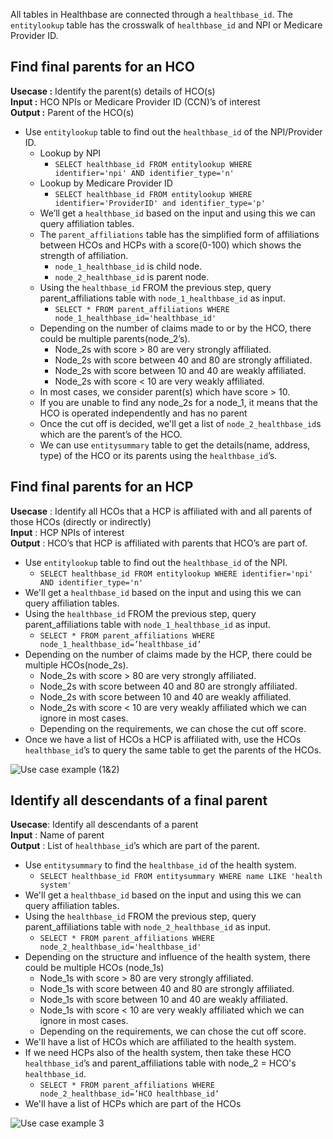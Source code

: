 All tables in Healthbase are connected through a `healthbase_id`. The `entitylookup` table has the crosswalk of `healthbase_id` and NPI or Medicare Provider ID.

## Find final parents for an HCO

**Usecase :** Identify the parent(s) details of HCO(s)  
**Input :** HCO NPIs or Medicare Provider ID (CCN)’s of interest  
**Output :** Parent of the HCO(s)  

* Use `entitylookup` table to find out the `healthbase_id` of the NPI/Provider ID.
   * Lookup by NPI
      * `SELECT healthbase_id FROM entitylookup WHERE identifier='npi' AND identifier_type='n'`
   * Lookup by Medicare Provider ID
      * `SELECT healthbase_id FROM entitylookup WHERE identifier='ProviderID' and identifier_type='p'`
   * We’ll get a `healthbase_id` based on the input and using this we can query affiliation tables.
   * The `parent_affiliations` table has the simplified form of affiliations between HCOs and HCPs with a score(0-100) which shows the strength of affiliation.
      * `node_1_healthbase_id` is child node.
      * `node_2_healthbase_id` is parent node.
   * Using the `healthbase_id` FROM the previous step, query parent_affiliations table with `node_1_healthbase_id` as input.
      * `SELECT * FROM parent_affiliations WHERE node_1_healthbase_id='healthbase_id'`
   * Depending on the number of claims made to or by the HCO, there could be multiple parents(node_2’s). 
      * Node_2s with score > 80 are very strongly affiliated.
      * Node_2s with score between 40 and 80 are strongly affiliated.
      * Node_2s with score between 10 and 40 are weakly affiliated.
      * Node_2s with score < 10 are very weakly affiliated.
   * In most cases, we consider parent(s) which have score > 10.
   * If you are unable to find any node_2s for a node_1, it means that the HCO is operated independently and has no parent
   * Once the cut off is decided, we'll get a list of `node_2_healthbase_id`s which are the parent’s of the HCO.
   * We can use `entitysummary` table to get the details(name, address, type) of the HCO or its parents using the `healthbase_id`’s.



## Find final parents for an HCP

**Usecase** : Identify all HCOs that a HCP is affiliated with and all parents of those HCOs (directly or indirectly)  
**Input** : HCP NPIs of interest  
**Output** : HCO’s that HCP is affiliated with parents that HCO’s are part of.  

* Use `entitylookup` table to find out the `healthbase_id` of the NPI.
   * `SELECT healthbase_id FROM entitylookup WHERE identifier='npi' AND identifier_type='n'`
* We'll get a `healthbase_id` based on the input and using this we can query affiliation tables.
* Using the `healthbase_id` FROM the previous step, query parent_affiliations table with `node_1_healthbase_id` as input.
   * `SELECT * FROM parent_affiliations WHERE node_1_healthbase_id=’healthbase_id’`
* Depending on the number of claims made by the HCP, there could be multiple HCOs(node_2s). 
   * Node_2s with score > 80 are very strongly affiliated.
   * Node_2s with score between 40 and 80 are strongly affiliated.
   * Node_2s with score between 10 and 40 are weakly affiliated.
   * Node_2s with score < 10 are very weakly affiliated which we can ignore in most cases.
   * Depending on the requirements, we can chose the cut off score.
* Once we have a list of HCOs a HCP is affiliated with, use the HCOs `healthbase_id`’s to query the same table to get the parents of the HCOs.

![Use case example (1&2)](/images/use_case_1_2.png)

## Identify all descendants of a final parent

**Usecase**: Identify all descendants of a parent  
**Input** : Name of parent  
**Output** : List of `healthbase_id`’s which are part of the parent.  

* Use `entitysummary` to find the `healthbase_id` of the health system.
   * `SELECT healthbase_id FROM entitysummary WHERE name LIKE 'health system'`
* We'll get a `healthbase_id` based on the input and using this we can query affiliation tables.
* Using the `healthbase_id` FROM the previous step, query parent_affiliations table with `node_2_healthbase_id` as input.
   * `SELECT * FROM parent_affiliations WHERE node_2_healthbase_id='healthbase_id'`
* Depending on the structure and influence of the health system, there could be multiple HCOs (node_1s)
   * Node_1s with score > 80 are very strongly affiliated.
   * Node_1s with score between 40 and 80 are strongly affiliated.
   * Node_1s with score between 10 and 40 are weakly affiliated.
   * Node_1s with score < 10 are very weakly affiliated which we can ignore in most cases.
   * Depending on the requirements, we can chose the cut off score.
* We'll have a list of HCOs which are affiliated to the health system.
* If we need HCPs also of the health system, then take these HCO `healthbase_id`’s and parent_affiliations table with node_2 = HCO's `healthbase_id`.
   * `SELECT * FROM parent_affiliations WHERE node_2_healthbase_id=’HCO healthbase_id’`
* We'll have a list of HCPs which are part of the HCOs

![Use case example 3](/images/use_case_3.png)
